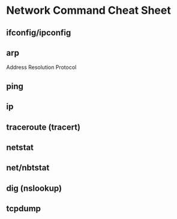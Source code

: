 # Network Command Cheat Sheet

## ifconfig/ipconfig

## arp
Address Resolution Protocol

## ping

## ip

## traceroute (tracert)

## netstat

## net/nbtstat

## dig (nslookup)

## tcpdump

